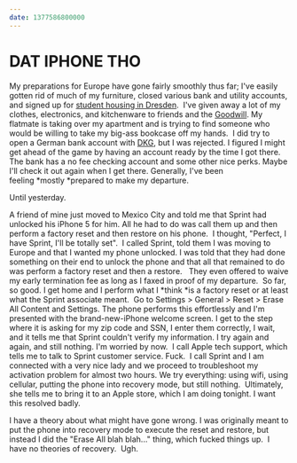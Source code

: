 ```yaml
---
date: 1377586800000
---
```



DAT IPHONE THO
==============

My preparations for Europe have gone fairly smoothly thus far; I've
easily gotten rid of much of my furniture, closed various bank and
utility accounts, and signed up for [student housing in
Dresden](http://www.studentenwerk-dresden.de/wohnen/).  I've given away
a lot of my clothes, electronics, and kitchenware to friends and the
[Goodwill](http://sfgoodwill.org). My flatmate is taking over my
apartment and is trying to find someone who would be willing to take my
big-ass bookcase off my hands.  I did try to open a German bank account
with [DKG](https://www.dkb.de/%E2%80%8E), but I was rejected. I figured
I might get ahead of the game by having an account ready by the time I
got there. The bank has a no fee checking account and some other nice
perks. Maybe I'll check it out again when I get there. Generally, I've
been feeling *mostly *prepared to make my departure.  

Until yesterday.

A friend of mine just moved to Mexico City and told me that Sprint had
unlocked his iPhone 5 for him. All he had to do was call them up and
then perform a factory reset and then restore on his phone.  I thought,
"Perfect, I have Sprint, I'll be totally set".  I called Sprint, told
them I was moving to Europe and that I wanted my phone unlocked. I was
told that they had done something on their end to unlock the phone and
that all that remained to do was perform a factory reset and then a
restore.   They even offered to waive my early termination fee as long
as I faxed in proof of my departure.  So far, so good. I get home and I
perform what I *think *is a factory reset or at least what the Sprint
associate meant.  Go to Settings \> General \> Reset \> Erase All
Content and Settings. The phone performs this effortlessly and I'm
presented with the brand-new-iPhone welcome screen. I get to the step
where it is asking for my zip code and SSN, I enter them correctly, I
wait, and it tells me that Sprint couldn't verify my information. I try
again and again, and still nothing. I'm worried by now.  I call Apple
tech support, which tells me to talk to Sprint customer service. Fuck.
 I call Sprint and I am connected with a very nice lady and we proceed
to troubleshoot my activation problem for almost two hours. We try
everything: using wifi, using cellular, putting the phone into recovery
mode, but still nothing.  Ultimately, she tells me to bring it to an
Apple store, which I am doing tonight. I want this resolved badly.

I have a theory about what might have gone wrong. I was originally meant
to put the phone into recovery mode to execute the reset and restore,
but instead I did the "Erase All blah blah..." thing, which fucked
things up.  I have no theories of recovery.  Ugh.

